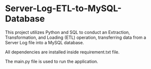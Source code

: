 # Server-Log-ETL-to-MySQL-Database
 This project utilizes Python and SQL to conduct an Extraction, Transformation, and Loading (ETL) operation, transferring data from a Server Log file into a MySQL database.

 All dependencies are installed inside requirement.txt file.

 The main.py file is used to run the application.


